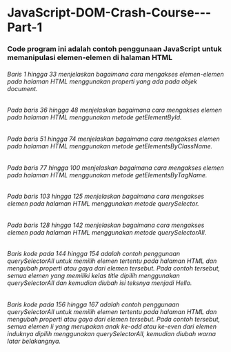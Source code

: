 # JavaScript-DOM-Crash-Course---Part-1

### Code program ini adalah contoh penggunaan JavaScript untuk memanipulasi elemen-elemen di halaman HTML
###### Baris 1 hingga 33 menjelaskan bagaimana cara mengakses elemen-elemen pada halaman HTML menggunakan properti yang ada pada objek document.
###### Pada baris 36 hingga 48 menjelaskan bagaimana cara mengakses elemen pada halaman HTML menggunakan metode getElementById.
###### Pada baris 51 hingga 74 menjelaskan bagaimana cara mengakses elemen pada halaman HTML menggunakan metode getElementsByClassName.
###### Pada baris 77 hingga 100 menjelaskan bagaimana cara mengakses elemen pada halaman HTML menggunakan metode getElementsByTagName.
###### Pada baris 103 hingga 125 menjelaskan bagaimana cara mengakses elemen pada halaman HTML menggunakan metode querySelector.
###### Pada baris 128 hingga 142 menjelaskan bagaimana cara mengakses elemen pada halaman HTML menggunakan metode querySelectorAll.
###### Baris kode pada 144 hingga 154 adalah contoh penggunaan querySelectorAll untuk memilih elemen tertentu pada halaman HTML dan mengubah properti atau gaya dari elemen tersebut. Pada contoh tersebut, semua elemen yang memiliki kelas title dipilih menggunakan querySelectorAll dan kemudian diubah isi teksnya menjadi Hello.
###### Baris kode pada 156 hingga 167 adalah contoh penggunaan querySelectorAll untuk memilih elemen tertentu pada halaman HTML dan mengubah properti atau gaya dari elemen tersebut. Pada contoh tersebut, semua elemen li yang merupakan anak ke-odd atau ke-even dari elemen induknya dipilih menggunakan querySelectorAll, kemudian diubah warna latar belakangnya.
